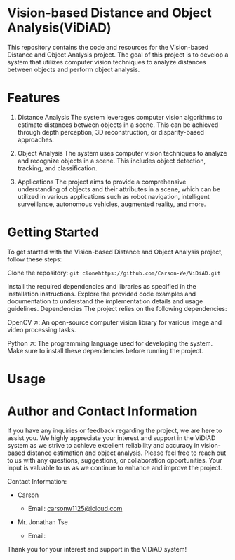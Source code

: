 # Vision-based Distance and Object Analysis(ViDiAD)
This repository contains the code and resources for the Vision-based Distance and Object Analysis project. The goal of this project is to develop a system that utilizes computer vision techniques to analyze distances between objects and perform object analysis.

# Features
1. Distance Analysis
The system leverages computer vision algorithms to estimate distances between objects in a scene. This can be achieved through depth perception, 3D reconstruction, or disparity-based approaches.

2. Object Analysis
The system uses computer vision techniques to analyze and recognize objects in a scene. This includes object detection, tracking, and classification.

3. Applications
The project aims to provide a comprehensive understanding of objects and their attributes in a scene, which can be utilized in various applications such as robot navigation, intelligent surveillance, autonomous vehicles, augmented reality, and more.

# Getting Started
To get started with the Vision-based Distance and Object Analysis project, follow these steps:

Clone the repository: 
```git clonehttps://github.com/Carson-We/ViDiAD.git```

Install the required dependencies and libraries as specified in the installation instructions.
Explore the provided code examples and documentation to understand the implementation details and usage guidelines.
Dependencies
The project relies on the following dependencies:

OpenCV ↗: An open-source computer vision library for various image and video processing tasks.

Python ↗: The programming language used for developing the system.
Make sure to install these dependencies before running the project.

# Usage

# Author and Contact Information
If you have any inquiries or feedback regarding the project, we are here to assist you. We highly appreciate your interest and support in the ViDiAD system as we strive to achieve excellent reliability and accuracy in vision-based distance estimation and object analysis. Please feel free to reach out to us with any questions, suggestions, or collaboration opportunities. Your input is valuable to us as we continue to enhance and improve the project.

Contact Information:
- Carson
  - Email: carsonw1125@icloud.com

- Mr. Jonathan Tse
  - Email: 

Thank you for your interest and support in the ViDiAD system!
